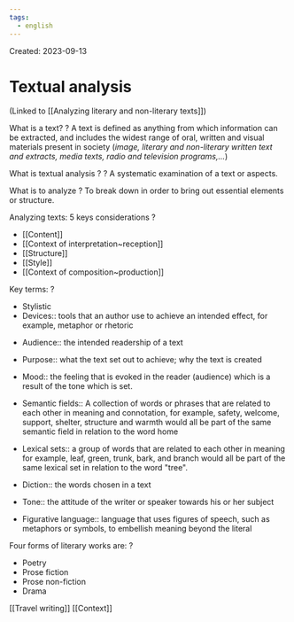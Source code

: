 ```yaml
---
tags:
  - english
---
```

Created: 2023-09-13

# Textual analysis
(Linked to [[Analyzing literary and non-literary texts]])

What is a text?
?
A text is defined as anything from which information can be extracted, and includes the widest range of oral, written and visual materials present in society (*image, literary and non-literary written text and extracts, media texts, radio and television programs,...*)
<!--SR:!2023-09-24,4,190-->

What is textual analysis ?
?
A systematic examination of a text or aspects.
<!--SR:!2023-09-26,4,223-->

What is to analyze
?
To break down in order to bring out essential elements or structure.
<!--SR:!2023-09-24,4,190-->

Analyzing texts: 5 keys considerations
?
- [[Content]]
- [[Context of interpretation~reception]]
- [[Structure]]
- [[Style]]
- [[Context of composition~production]]
<!--SR:!2023-09-24,4,190-->

Key terms:
?
- Stylistic
- Devices:: tools that an author use to achieve an intended effect, for example, metaphor or rhetoric
<!--SR:!2023-09-26,4,190-->
- Audience:: the intended readership of a text
<!--SR:!2023-09-30,7,210-->
- Purpose:: what the text set out to achieve; why the text is created
<!--SR:!2023-10-07,14,230-->
- Mood:: the feeling that is evoked in the reader (audience) which is  a result of the tone which is set.
<!--SR:!2023-09-26,4,190-->
- Semantic fields:: A collection of words or phrases that are related to each other in meaning and connotation, for example, safety, welcome, support, shelter, structure and warmth would all be part of the same semantic field in relation to the word home
<!--SR:!2023-09-28,10,250-->
- Lexical sets:: a group of words that are related to each other in meaning for example, leaf, green, trunk, bark, and branch would all be part of the same lexical set in relation to the word "tree".
<!--SR:!2023-10-01,9,230-->
- Diction:: the words chosen in a text
<!--SR:!2023-09-24,6,230-->
- Tone:: the attitude of the writer or speaker towards his or her subject
<!--SR:!2023-09-26,4,190-->
- Figurative language:: language that uses figures of speech, such as metaphors or symbols, to embellish meaning beyond the literal
<!--SR:!2023-09-25,4,210-->

Four forms of literary works are:
?
- Poetry
- Prose fiction
- Prose non-fiction
- Drama
<!--SR:!2023-09-26,4,191-->

[[Travel writing]]
[[Context]]